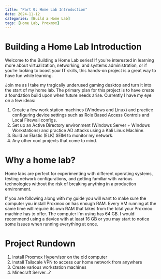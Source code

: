 ```yaml
--- 
title: "Part 0: Home Lab Introduction"
date: 2024-11-12
categories: [Build a Home Lab]
tags: [Home Lab, Proxmox]
---
```




# Building a Home Lab Introduction

Welcome to the Building a Home Lab series! If you're interested in learning more about virtualization, networking, and systems administration, or if you’re looking to boost your IT skills, this hands-on project is a great way to have fun while learning.

Join me as I take my tragically underused gaming desktop and turn it into the start of my home lab. The primary plan for this project is to have create a foundation build upon when future needs arise. Currently I have my eye on a few ideas:
1. Create a few work station machines (Windows and Linux) and practice configuring device settings such as Role Based Access Controls and Local Firewall configs.
2. Set up an Active Directory environment (WIndows Server + WIndows Workstations) and practice AD attacks using a Kali Linux Machine.
3. Build an Elastic (ELK) SEIM to monitor my network.
4. Any other cool projects that come to mind.

# Why a home lab?

Home labs are perfect for experimenting with different operating systems, testing network configurations, and getting familiar with various technologies without the risk of breaking anything in a production environment. 

If you are following along with my guide you will want to make sure the computer you install Proxmox on has enough RAM. Every VM running at the same time will require its own RAM that takes from the total your Proxmox machine has to offer. The computer I'm using has 64 GB. I would recommend using a device with at least 16 GB or you may start to notice some issues when running everything at once.

# Project Rundown

1. Install Proxmox Hypervisor on the old computer
2. Install Tailscale VPN to access our home network from anywhere
3. Create various workstation machines
4. Minecraft Server...?

